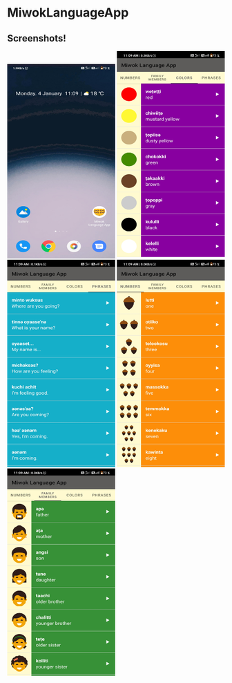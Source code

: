 # MiwokLanguageApp
## Screenshots!
<img src="https://github.com/tanishq1306/MiwokLanguageApp/blob/master/screenshots/homescreen.jpg" width ="250px" height ="450px">
<img src="https://github.com/tanishq1306/MiwokLanguageApp/blob/master/screenshots/miwok%20app%20tab%20(1).jpg" width ="250px" height ="480px">
<img src="https://github.com/tanishq1306/MiwokLanguageApp/blob/master/screenshots/miwok%20app%20tab%20(2).jpg" width ="250px" height ="480px">
<img src="https://github.com/tanishq1306/MiwokLanguageApp/blob/master/screenshots/miwok%20app%20tab%20(3).jpg" width ="250px" height ="480px">
<img src="https://github.com/tanishq1306/MiwokLanguageApp/blob/master/screenshots/miwok%20app%20tab%20(4).jpg" width ="250px" height ="480px">

